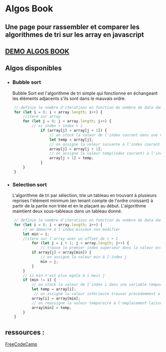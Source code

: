 # Algos Book

## Une page pour rassembler et comparer les algorithmes de tri sur les array en javascript
## [DEMO ALGOS BOOK](https://algos-book.vercel.app/)

## Algos disponibles
- ### Bubble sort
    Bubble Sort est l'algorithme de tri simple qui fonctionne en échangeant les éléments adjacents s'ils sont dans le mauvais ordre.
    
```javascript
    // definie le nombre d'iterations en fonction du nombre de data dans array
    for (let i = 0; i < array.length; i++) {
        //itere sur array
        for (let j = 0; j < array.length; j++) {
            // si index > index + 1
                if (array[j] > array[j + 1]) {
                    // on stock la valeur de l'index courant dans une variable temporaire
                    let temp = array[j];
                    // on assigne la valeur suivante à l'index courant
                    array[j] = array[j + 1];
                    // on assigne la valeur temp(index courant) à l'index suivant
                    array[j + 1] = temp;
                }
        }
    }
```
- ### Selection sort
    L'algorithme de tri par sélection, trie un tableau en trouvant à plusieurs
reprises l'élément minimum (en tenant compte de l'ordre croissant)
à partir de la partie non triée et en le plaçant au début.
L'algorithme maintient deux sous-tableaux dans un tableau donné.
    
```javascript
    // definie le nombre d'iterations en fonction du nombre de data dans array
    for (let i = 0; i < array.length; i++) {
        // on demarre à l'index minimun non modifier
        let min = i;
        //itere sur l'array avec un offset de i + 1 
            for (let j = i + 1; j < array.length; j++) {
                // trouve le premier index superieur dons la valeur est inferieure 
            if array[j] < array[min]) {
                // on assigne la valeur min à l'index j
                min = j;
            }
        }
        // si min n'est plus egale à i mais j
        if (min != i) {
            // on stock la valeur de l'index i dans une variable temporaire
            let temp = array[i];
             // on assigne la valeur inferieure trouver precedemment a l'array[i] (cad: le premier emplacement non modifier de l'array)
            array[i] = array[min];
            // on reassigne la valeur temporaire à l'emplacement laisser libre précédemment
            array[min] = temp;
        } 
    }
```
## ressources :
[FreeCodeCamp](https://www.freecodecamp.org/news/sorting-algorithms-explained-with-examples-in-python-java-and-c/)